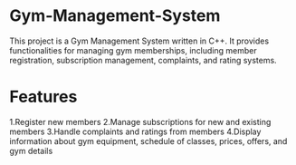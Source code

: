 # Gym-Management-System
This project is a Gym Management System written in C++. It provides functionalities for managing gym memberships, including member registration, subscription management, complaints, and rating systems.
# Features
1.Register new members
2.Manage subscriptions for new and existing members
3.Handle complaints and ratings from members
4.Display information about gym equipment, schedule of classes, prices, offers, and gym details
